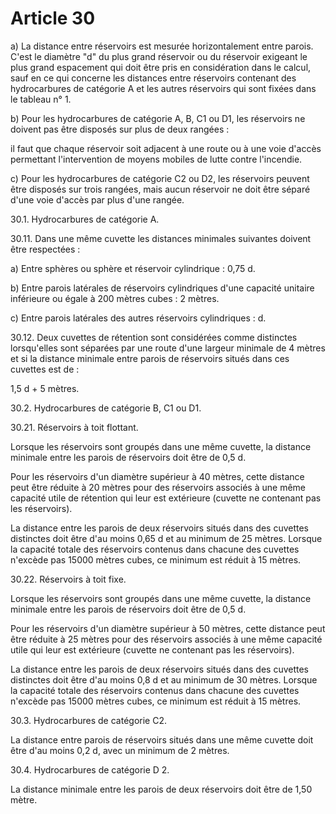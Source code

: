 # Article 30

a) La distance entre réservoirs est mesurée horizontalement entre parois. C'est le diamètre "d" du plus grand réservoir ou du réservoir exigeant le plus grand espacement qui doit être pris en considération dans le calcul, sauf en ce qui concerne les distances entre réservoirs contenant des hydrocarbures de catégorie A et les autres réservoirs qui sont fixées dans le tableau n° 1.

b) Pour les hydrocarbures de catégorie A, B, C1 ou D1, les réservoirs ne doivent pas être disposés sur plus de deux rangées :

il faut que chaque réservoir soit adjacent à une route ou à une voie d'accès permettant l'intervention de moyens mobiles de lutte contre l'incendie.

c) Pour les hydrocarbures de catégorie C2 ou D2, les réservoirs peuvent être disposés sur trois rangées, mais aucun réservoir ne doit être séparé d'une voie d'accès par plus d'une rangée.

30.1. Hydrocarbures de catégorie A.

30.11. Dans une même cuvette les distances minimales suivantes doivent être respectées :

a) Entre sphères ou sphère et réservoir cylindrique : 0,75 d.

b) Entre parois latérales de réservoirs cylindriques d'une capacité unitaire inférieure ou égale à 200 mètres cubes : 2 mètres.

c) Entre parois latérales des autres réservoirs cylindriques : d.

30.12. Deux cuvettes de rétention sont considérées comme distinctes lorsqu'elles sont séparées par une route d'une largeur minimale de 4 mètres et si la distance minimale entre parois de réservoirs situés dans ces cuvettes est de :

1,5 d + 5 mètres.

30.2. Hydrocarbures de catégorie B, C1 ou D1.

30.21. Réservoirs à toit flottant.

Lorsque les réservoirs sont groupés dans une même cuvette, la distance minimale entre les parois de réservoirs doit être de 0,5 d.

Pour les réservoirs d'un diamètre supérieur à 40 mètres, cette distance peut être réduite à 20 mètres pour des réservoirs associés à une même capacité utile de rétention qui leur est extérieure (cuvette ne contenant pas les réservoirs).

La distance entre les parois de deux réservoirs situés dans des cuvettes distinctes doit être d'au moins 0,65 d et au minimum de 25 mètres. Lorsque la capacité totale des réservoirs contenus dans chacune des cuvettes n'excède pas 15000 mètres cubes, ce minimum est réduit à 15 mètres.

30.22. Réservoirs à toit fixe.

Lorsque les réservoirs sont groupés dans une même cuvette, la distance minimale entre les parois de réservoirs doit être de 0,5 d.

Pour les réservoirs d'un diamètre supérieur à 50 mètres, cette distance peut être réduite à 25 mètres pour des réservoirs associés à une même capacité utile qui leur est extérieure (cuvette ne contenant pas les réservoirs).

La distance entre les parois de deux réservoirs situés dans des cuvettes distinctes doit être d'au moins 0,8 d et au minimum de 30 mètres. Lorsque la capacité totale des réservoirs contenus dans chacune des cuvettes n'excède pas 15000 mètres cubes, ce minimum est réduit à 15 mètres.

30.3. Hydrocarbures de catégorie C2.

La distance entre parois de réservoirs situés dans une même cuvette doit être d'au moins 0,2 d, avec un minimum de 2 mètres.

30.4. Hydrocarbures de catégorie D 2.

La distance minimale entre les parois de deux réservoirs doit être de 1,50 mètre.
